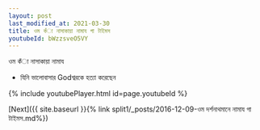 ```yaml
---
layout: post
last_modified_at: 2021-03-30
title: ওম কঁা নাসাকায়া নামায গা টাইমস
youtubeId: bWzzsveO5VY
---
```

 
 
 ওম কঁা নাসাকায়া নামায  
 
 -  যিনি ভালোবাসার Godশ্বরকে হত্যা করেছেন 
 
  
 
  
 
 
 
 
 
 


{% include youtubePlayer.html id=page.youtubeId %}
 
[Next]({{ site.baseurl }}{% link  split1/_posts/2016-12-09-ওম দর্শনাথমানে নামায গা টাইমস.md%})
 
